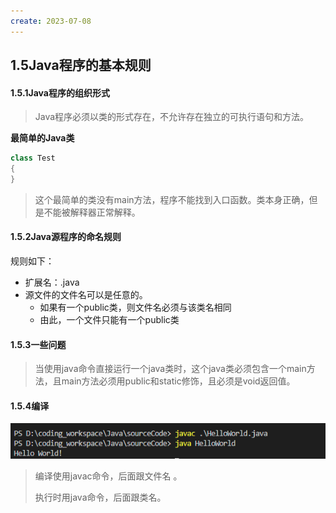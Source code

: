 ```yaml
---
create: 2023-07-08
---
```

## 1.5Java程序的基本规则

#### 1.5.1Java程序的组织形式

> Java程序必须以类的形式存在，不允许存在独立的可执行语句和方法。

**最简单的Java类**

```java
class Test
{
}
```

>这个最简单的类没有main方法，程序不能找到入口函数。类本身正确，但是不能被解释器正常解释。

#### 1.5.2Java源程序的命名规则

规则如下：

* 扩展名：.java
* 源文件的文件名可以是任意的。
	* 如果有一个public类，则文件名必须与该类名相同
	* 由此，一个文件只能有一个public类

#### 1.5.3一些问题

> 当使用java命令直接运行一个java类时，这个java类必须包含一个main方法，且main方法必须用public和static修饰，且必须是void返回值。

#### 1.5.4编译

![](picture/编译java程序.png)

> 编译使用javac命令，后面跟文件名 。
>
> 执行时用java命令，后面跟类名。